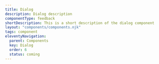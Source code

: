 ```yaml
---
title: Dialog
description: Dialog description
componentType: feedback
shortDescription: This is a short description of the dialog component
layout: "components/components.njk"
tags: component
eleventyNavigation:
  parent: Components
  key: Dialog
  order: 6
  status: coming
---
```


